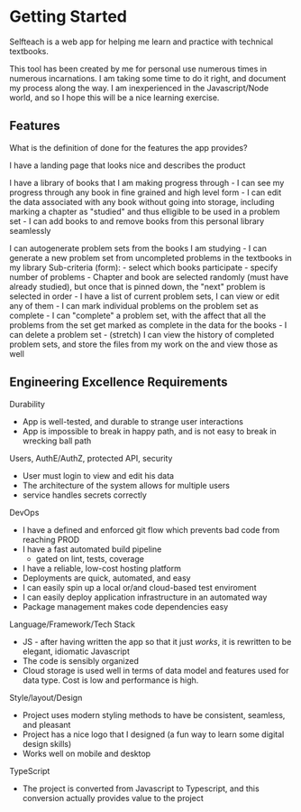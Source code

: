# Getting Started

Selfteach is a web app for helping me learn and practice with technical textbooks. 

This tool has been created by me for personal use numerous times in numerous incarnations. I am taking some time to do it right, and document my process along the way. I am inexperienced in the Javascript/Node world, and so I hope this will be a nice learning exercise. 

## Features

What is the definition of done for the features the app provides?

I have a landing page that looks nice and describes the product

I have a library of books that I am making progress through
    - I can see my progress through any book in fine grained and high level form
    - I can edit the data associated with any book without going into storage, including marking a chapter as "studied" and thus elligible to be used in a problem set
    - I can add books to and remove books from this personal library seamlessly

I can autogenerate problem sets from the books I am studying
    - I can generate a new problem set from uncompleted problems in the textbooks in my library
        Sub-criteria (form):
        - select which books participate
        - specify number of problems
        - Chapter and book are selected randomly (must have already studied), but once that is pinned down, the "next" problem is selected in order
    - I have a list of current problem sets, I can view or edit any of them
    - I can mark individual problems on the problem set as complete
    - I can "complete" a problem set, with the affect that all the problems from the set get marked as complete in the data for the books
    - I can delete a problem set
    - (stretch) I can view the history of completed problem sets, and store the files from my work on the and view those as well

## Engineering Excellence Requirements

Durability

- App is well-tested, and durable to strange user interactions
- App is impossible to break in happy path, and is not easy to break in wrecking ball path

Users, AuthE/AuthZ, protected API, security

- User must login to view and edit his data
- The architecture of the system allows for multiple users
- service handles secrets correctly

DevOps
- I have a defined and enforced git flow which prevents bad code from reaching PROD
- I have a fast automated build pipeline
    - gated on lint, tests, coverage
- I have a reliable, low-cost hosting platform
- Deployments are quick, automated, and easy
- I can easily spin up a local or/and cloud-based test enviroment
- I can easily deploy application infrastructure in an automated way
- Package management makes code dependencies easy

Language/Framework/Tech Stack
- JS - after having written the app so that it just *works*, it is rewritten to be elegant, idiomatic Javascript
- The code is sensibly organized
- Cloud storage is used well in terms of data model and features used for data type. Cost is low and performance is high. 

Style/layout/Design
- Project uses modern styling methods to have be consistent, seamless, and pleasant
- Project has a nice logo that I designed (a fun way to learn some digital design skills)
- Works well on mobile and desktop

TypeScript
- The project is converted from Javascript to Typescript, and this conversion actually provides value to the project
